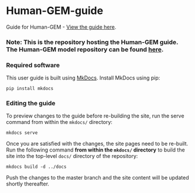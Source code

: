 # Human-GEM-guide
Guide for Human-GEM - [View the guide here](https://sysbiochalmers.github.io/Human-GEM-guide).

### Note: This is the repository hosting the Human-GEM **guide**. The Human-GEM **model** repository can be found [here](https://github.com/SysBioChalmers/Human-GEM).


### Required software
This user guide is built using [MkDocs](https://www.mkdocs.org/). Install MkDocs using pip:
```
pip install mkdocs
```

### Editing the guide
To preview changes to the guide before re-building the site, run the serve command from within the `mkdocs/` directory:
```
mkdocs serve
```

Once you are satisfied with the changes, the site pages need to be re-built. Run the following command **from within the `mkdocs/` directory** to build the site into the top-level `docs/` directory of the repository:
```
mkdocs build -d ../docs
```

Push the changes to the master branch and the site content will be updated shortly thereafter.

